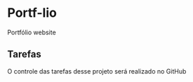 # Portf-lio
Portfólio website

## Tarefas 

O controle das tarefas desse projeto será realizado no GitHub
